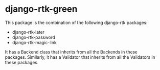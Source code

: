 # django-rtk-green

This package is the combination of the following django-rtk packages:

- django-rtk-later
- django-rtk-password
- django-rtk-magic-link

It has a Backend class that inherits from all the Backends in these packages.
Similarly, it has a Validator that inherits from all the Validators in these packages.
